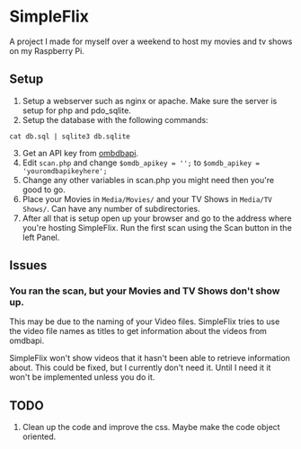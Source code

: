 # SimpleFlix
A project I made for myself over a weekend to host my movies and tv shows on my Raspberry Pi.

## Setup
1. Setup a webserver such as nginx or apache. Make sure the server is setup for php and pdo_sqlite.
2. Setup the database with the following commands:
```
cat db.sql | sqlite3 db.sqlite
```
3. Get an API key from [ombdbapi](http://www.omdbapi.com/apikey.aspx).
4. Edit `scan.php` and change `$omdb_apikey = '';` to `$omdb_apikey = 'youromdbapikeyhere';`
5. Change any other variables in scan.php you might need then you're good to go.
6. Place your Movies in `Media/Movies/` and your TV Shows in `Media/TV Shows/`. Can have any number of subdirectories.
7. After all that is setup open up your browser and go to the address where you're hosting SimpleFlix. Run the first scan using the
Scan button in the left Panel.

## Issues
### You ran the scan, but your Movies and TV Shows don't show up.
This may be due to the naming of your Video files. SimpleFlix tries to use the video file names as titles to get information about
the videos from omdbapi.

SimpleFlix won't show videos that it hasn't been able to retrieve information about. This could be fixed, but I currently don't need
it. Until I need it it won't be implemented unless you do it.

## TODO
1. Clean up the code and improve the css. Maybe make the code object oriented.
